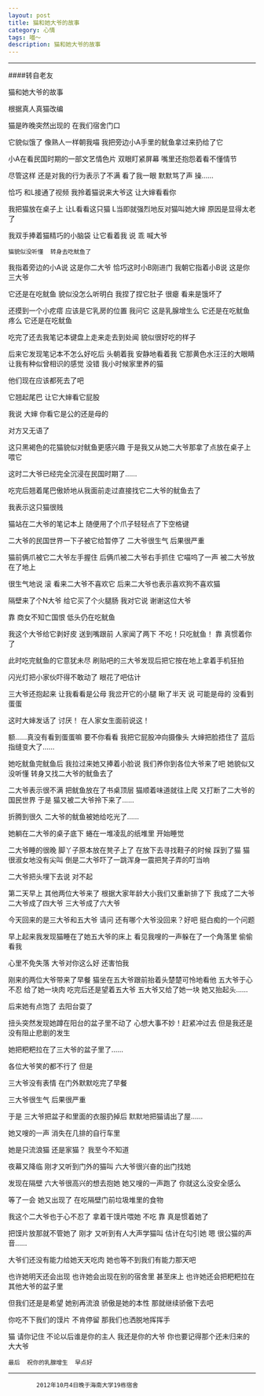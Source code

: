 ```yaml
---
layout: post
title: 猫和她大爷的故事
category: 心情
tags: 喵～
description: 猫和她大爷的故事
---
```


----------

####转自老友  
  
	


猫和她大爷的故事

根据真人真猫改编

猫是昨晚突然出现的  在我们宿舍门口

 <!-- more -->

它貌似饿了  像熟人一样朝我喵  我把旁边小A手里的鱿鱼拿过来扔给了它

小A在看民国时期的一部文艺情色片  双眼盯紧屏幕  嘴里还抱怨着看不懂情节

尽管这样  还是对我的行为表示了不满  看了我一眼  默默骂了声  操……

恰巧  和L接通了视频  我拎着猫说来大爷这  让大婶看看你

我把猫放在桌子上  让L看看这只猫   L当即就强烈地反对猫叫她大婶  原因是显得太老了

我双手捧着猫精巧的小脑袋  让它看着我  说  乖  喊大爷   


	猫貌似没听懂  转身去吃鱿鱼了

我指着旁边的小A说  这是你二大爷   恰巧这时小B刚进门  我朝它指着小B说  这是你三大爷

它还是在吃鱿鱼  貌似没怎么听明白  我捏了捏它肚子 很瘪  看来是饿坏了

还摸到一个小疙瘩  应该是它乳房的位置  我问它  这是乳腺增生么  它还是在吃鱿鱼  疼么  它还是在吃鱿鱼

吃完了还去我笔记本键盘上走来走去到处闻   貌似很好吃的样子 

后来它发现笔记本不怎么好吃后  头朝着我  安静地看着我  它那黄色水汪汪的大眼睛让我有种似曾相识的感觉  没错  我小时候家里养的猫 

他们现在应该都死去了吧

它翘起尾巴  让它大婶看它屁股

我说  大婶  你看它是公的还是母的

对方又无语了

这只黑褐色的花猫貌似对鱿鱼更感兴趣  于是我又从她二大爷那拿了点放在桌子上喂它

这时二大爷已经完全沉浸在民国时期了……

吃完后翘着尾巴傲娇地从我面前走过直接找它二大爷的鱿鱼去了

我表示这只猫很贱

猫站在二大爷的笔记本上  随便用了个爪子轻轻点了下空格键

二大爷的民国世界一下子被它给暂停了  二大爷很生气  后果很严重

猫前俩爪被它二大爷左手握住  后俩爪被二大爷右手抓住  它喵呜了一声  被二大爷放在了地上

很生气地说  滚  看来二大爷不喜欢它  后来二大爷也表示喜欢狗不喜欢猫

隔壁来了个N大爷  给它买了个火腿肠  我对它说  谢谢这位大爷 

靠  商女不知亡国恨  低头仍在吃鱿鱼

我这个大爷给它剥好皮  送到嘴跟前  人家闻了两下  不吃！只吃鱿鱼！  靠  真惯着你了

此时吃完鱿鱼的它意犹未尽   刷贴吧的三大爷发现后把它按在地上拿着手机狂拍 

闪光灯把小家伙吓得不敢动了  眼花了吧估计

三大爷还抱起来  让我看看是公母  我岔开它的小腿   瞅了半天  说  可能是母的  没看到蛋蛋 

这时大婶发话了  讨厌！  在人家女生面前说这！

额……真没有看到蛋蛋嘛   要不你看看    我把它屁股冲向摄像头  大婶把脸捂住了   蓝后  指缝变大了……


她吃鱿鱼完鱿鱼后   我拉过来她又捧着小脸说  我们养你到各位大爷来了吧   她貌似又没听懂  转身又找二大爷的鱿鱼去了

二大爷表示很不满  把鱿鱼放在了书桌顶层   猫顺着味道就往上爬  又打断了二大爷的国民世界   于是   猫又被二大爷拎下来了……


折腾到很久  二大爷的鱿鱼被她给吃光了……

她躺在二大爷的桌子底下  蜷在一堆凌乱的纸堆里  开始睡觉

二大爷睡的很晚  脚丫子原本放在凳子上了  在放下去寻找鞋子的时候   踩到了猫   猫很淑女地没有尖叫  倒是二大爷吓了一跳浑身一震把凳子弄的叮当响

二大爷把头埋下去说  对不起

第二天早上  其他两位大爷来了  根据大家年龄大小我们又重新排了下   我成了二大爷  二大爷成了四大爷  三大爷成了六大爷

今天回来的是三大爷和五大爷   请问  还有哪个大爷没回来？好吧 挺白痴的一个问题

早上起来我发现猫睡在了她五大爷的床上  看见我嗖的一声躲在了一个角落里  偷偷看我

心里不免失落  大爷对你这么好  还害怕我

刚来的两位大爷带来了早餐   猫坐在五大爷跟前抬着头楚楚可怜地看他   五大爷于心不忍  给了她一块肉  吃完后还是望着五大爷  五大爷又给了她一块  她又抬起头……

后来她有点饱了   去阳台耍了

扭头突然发现她蹲在阳台的盆子里不动了   心想大事不妙！赶紧冲过去  但是我还是没有阻止悲剧的发生 

她把粑粑拉在了三大爷的盆子里了……

各位大爷笑的都不行了  但是

三大爷没有表情  在门外默默吃完了早餐

三大爷很生气  后果很严重

于是  三大爷把盆子和里面的衣服扔掉后   默默地把猫请出了屋……

她又嗖的一声  消失在几排的自行车里

她是只流浪猫 还是家猫？  我至今不知道 

夜幕又降临  刚才又听到门外的猫叫  六大爷很兴奋的出门找她

发现在隔壁  六大爷很高兴的想去抱她  她又嗖的一声跑了   你就这么没安全感么

等了一会  她又出现了   在吃隔壁门前垃圾堆里的食物 

我这个二大爷也于心不忍了   拿着干馍片喂她  不吃   靠   真是惯着她了

把馍片放那就不管她了   刚才  又听到有人大声学猫叫  估计在勾引她  嗯  很公猫的声音……

大爷们还没有能力给她天天吃肉  她也等不到我们有能力那天吧 

也许她明天还会出现  也许她会出现在别的宿舍里  甚至床上   也许她还会把粑粑拉在其他大爷的盆子里

但我们还是是希望  她别再流浪  骄傲是她的本性  那就继续骄傲下去吧

你吃不下我们的馍片  不肯停留  那我们也洒脱地挥挥手

猫  请你记住  不论以后谁是你的主人   我还是你的大爷  你也要记得那个还未归来的大大爷  

	最后  祝你的乳腺增生  早点好  

--------------------

			2012年10月4日晚于海南大学19栋宿舍
									                         
